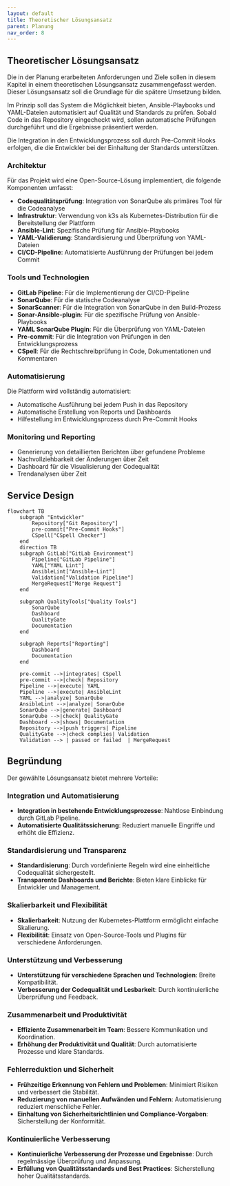 ```yaml
---
layout: default
title: Theoretischer Lösungsansatz
parent: Planung
nav_order: 8
---
```


## Theoretischer Lösungsansatz

Die in der Planung erarbeiteten Anforderungen und Ziele sollen in diesem Kapitel in einem theoretischen Lösungsansatz zusammengefasst werden.
Dieser Lösungsansatz soll die Grundlage für die spätere Umsetzung bilden.

Im Prinzip soll das System die Möglichkeit bieten, Ansible-Playbooks und YAML-Dateien automatisiert auf Qualität und Standards zu prüfen.
Sobald Code in das Repository eingecheckt wird, sollen automatische Prüfungen durchgeführt und die Ergebnisse präsentiert werden.

Die Integration in den Entwicklungsprozess soll durch Pre-Commit Hooks erfolgen, die die Entwickler bei der Einhaltung der Standards unterstützen.

### Architektur

Für das Projekt wird eine Open-Source-Lösung implementiert, die folgende Komponenten umfasst:

- **Codequalitätsprüfung**: Integration von SonarQube als primäres Tool für die Codeanalyse
- **Infrastruktur**: Verwendung von k3s als Kubernetes-Distribution für die Bereitstellung der Plattform
- **Ansible-Lint**: Spezifische Prüfung für Ansible-Playbooks
- **YAML-Validierung**: Standardisierung und Überprüfung von YAML-Dateien
- **CI/CD-Pipeline**: Automatisierte Ausführung der Prüfungen bei jedem Commit

### Tools und Technologien

- **GitLab Pipeline**: Für die Implementierung der CI/CD-Pipeline
- **SonarQube**: Für die statische Codeanalyse
- **SonarScanner**: Für die Integration von SonarQube in den Build-Prozess
- **Sonar-Ansible-plugin**: Für die spezifische Prüfung von Ansible-Playbooks
- **YAML SonarQube Plugin**: Für die Überprüfung von YAML-Dateien
- **Pre-commit**: Für die Integration von Prüfungen in den Entwicklungsprozess
- **CSpell**: Für die Rechtschreibprüfung in Code, Dokumentationen und Kommentaren

### Automatisierung

Die Plattform wird vollständig automatisiert:

- Automatische Ausführung bei jedem Push in das Repository
- Automatische Erstellung von Reports und Dashboards
- Hilfestellung im Entwicklungsprozess durch Pre-Commit Hooks

### Monitoring und Reporting

- Generierung von detaillierten Berichten über gefundene Probleme
- Nachvollziehbarkeit der Änderungen über Zeit
- Dashboard für die Visualisierung der Codequalität
- Trendanalysen über Zeit

## Service Design

<!-- /* cSpell:disable */ -->

```mermaid
flowchart TB
    subgraph "Entwickler"
        Repository["Git Repository"]
        pre-commit["Pre-Commit Hooks"]
        CSpell["CSpell Checker"]
    end
    direction TB
    subgraph GitLab["GitLab Environment"]
        Pipeline["GitLab Pipeline"]
        YAML["YAML Lint"]
        AnsibleLint["Ansible-Lint"]
        Validation["Validation Pipeline"]
        MergeRequest["Merge Request"]
    end

    subgraph QualityTools["Quality Tools"]
        SonarQube
        Dashboard
        QualityGate
        Documentation
    end

    subgraph Reports["Reporting"]
        Dashboard
        Documentation
    end

    pre-commit -->|integrates| CSpell
    pre-commit -->|check| Repository
    Pipeline -->|execute| YAML
    Pipeline -->|execute| AnsibleLint
    YAML -->|analyze| SonarQube
    AnsibleLint -->|analyze| SonarQube
    SonarQube -->|generate| Dashboard
    SonarQube -->|check| QualityGate
    Dashboard -->|shows| Documentation
    Repository -->|push triggers| Pipeline
    QualityGate -->|check complies| Validation
    Validation --> | passed or failed  | MergeRequest

```
<!-- /* cSpell:enable */ -->

## Begründung

Der gewählte Lösungsansatz bietet mehrere Vorteile:

### Integration und Automatisierung

- **Integration in bestehende Entwicklungsprozesse**: Nahtlose Einbindung durch GitLab Pipeline.
- **Automatisierte Qualitätssicherung**: Reduziert manuelle Eingriffe und erhöht die Effizienz.

### Standardisierung und Transparenz

- **Standardisierung**: Durch vordefinierte Regeln wird eine einheitliche Codequalität sichergestellt.
- **Transparente Dashboards und Berichte**: Bieten klare Einblicke für Entwickler und Management.

### Skalierbarkeit und Flexibilität

- **Skalierbarkeit**: Nutzung der Kubernetes-Plattform ermöglicht einfache Skalierung.
- **Flexibilität**: Einsatz von Open-Source-Tools und Plugins für verschiedene Anforderungen.

### Unterstützung und Verbesserung

- **Unterstützung für verschiedene Sprachen und Technologien**: Breite Kompatibilität.
- **Verbesserung der Codequalität und Lesbarkeit**: Durch kontinuierliche Überprüfung und Feedback.

### Zusammenarbeit und Produktivität

- **Effiziente Zusammenarbeit im Team**: Bessere Kommunikation und Koordination.
- **Erhöhung der Produktivität und Qualität**: Durch automatisierte Prozesse und klare Standards.

### Fehlerreduktion und Sicherheit

- **Frühzeitige Erkennung von Fehlern und Problemen**: Minimiert Risiken und verbessert die Stabilität.
- **Reduzierung von manuellen Aufwänden und Fehlern**: Automatisierung reduziert menschliche Fehler.
- **Einhaltung von Sicherheitsrichtlinien und Compliance-Vorgaben**: Sicherstellung der Konformität.

### Kontinuierliche Verbesserung

- **Kontinuierliche Verbesserung der Prozesse und Ergebnisse**: Durch regelmässige Überprüfung und Anpassung.
- **Erfüllung von Qualitätsstandards und Best Practices**: Sicherstellung hoher Qualitätsstandards.
